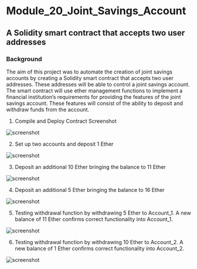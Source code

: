 # Module_20_Joint_Savings_Account
## A Solidity smart contract that accepts two user addresses


### Background

The aim of this project was to automate the creation of joint savings accounts by creating a Solidity smart contract that accepts two user addresses. These addresses will be able to control a joint savings account. The smart contract will use ether management functions to implement a financial institution’s requirements for providing the features of the joint savings account. These features will consist of the ability to deposit and withdraw funds from the account.

1.  Compile and Deploy Contract Screenshot

![screenshot](./Execution_Results/Deploy.png)

2.  Set up two accounts and deposit 1 Ether

![screenshot](./Execution_Results/1_ETH_Deposit.png)

3.  Deposit an additional 10 Ether bringing the balance to 11 Ether

![screenshot](./Execution_Results/10_ETH_Deposit.png)

4.  Deposit an additional 5 Ether bringing the balance to 16 Ether

![screenshot](./Execution_Results/5_ETH_Deposit.png)

5.  Testing withdrawal function by withdrawing 5 Ether to Account_1. A new balance of 11 Ether confirms correct functionality into Account_1.

![screenshot](./Execution_Results/Withdraw_Acc_1.png)

6.  Testing withdrawal function by withdrawing 10 Ether to Account_2. A new balance of 1 Ether confirms correct functionality into Account_2.

![screenshot](./Execution_Results/Withdraw_Acc_2.png)
